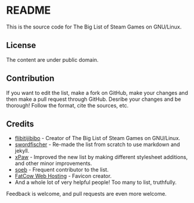 README
======
This is the source code for The Big List of Steam Games on GNU/Linux.

License
-------
The content are under public domain.

Contribution
------------
If you want to edit the list, make a fork on GitHub, make your changes and then make a pull request through GitHub. Desribe your changes and be thorough! Follow the format, cite the sources, etc.

Credits
-------
- [flibitijibibo](https://github.com/flibitijibibo) - Creator of The Big List of Steam Games on GNU/Linux.
- [swordfischer](https://github.com/swordfischer) - Re-made the list from scratch to use markdown and jekyll.
- [xPaw](https://github.com/xPaw) - Improved the new list by making different stylesheet additions, and other minor improvements.
- [soeb](https://github.com/soeb) - Frequent contributor to the list.
- [FatCow Web Hosting](http://www.fatcow.com/) - Favicon creator.
- And a whole lot of very helpful people! Too many to list, truthfully.

Feedback is welcome, and pull requests are even more welcome.
